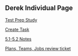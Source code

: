 ## Derek Individual Page

[Test Prep Study](https://derekbokelman.github.io/IndividualPage/Test%20Prep%20Study)

[Create Task](https://derekbokelman.github.io/IndividualPage/createtask)

[5.1-5.2 Notes](https://derekbokelman.github.io/IndividualPage/5.1-5.2%20notes)

[Plans, Teams, Jobs review ticket](https://github.com/DerekBokelman/IndividualPage/issues/1)
